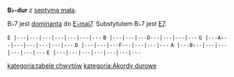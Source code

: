 **B♭-dur** z [septymą małą](septyma_mała "wikilink").

B♭7 jest [dominantą](dominanta "wikilink") do
[E♭maj7](E♭maj7 "wikilink"). Substytutem B♭7 jest
[E7](E7 "wikilink").

`E |---|---|---|---|---|---|---`
`B |---|---|---D---|---|---|---`
`G |---A♭--|---|---|---|---|---`
`D |---|---|---F---|---|---|---`
`A |---B♭--|---|---|---|---|---`
`E |---|---|---|---|---|---|---`

[kategoria:tabele chwytów](kategoria:tabele_chwytów "wikilink")
[kategoria:Akordy durowe](kategoria:Akordy_durowe "wikilink")